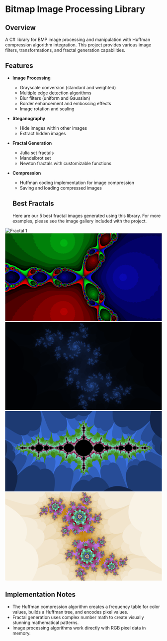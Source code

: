 # Bitmap Image Processing Library

## Overview
A C# library for BMP image processing and manipulation with Huffman compression algorithm integration. This project provides various image filters, transformations, and fractal generation capabilities.

## Features
- **Image Processing**
  - Grayscale conversion (standard and weighted)
  - Multiple edge detection algorithms
  - Blur filters (uniform and Gaussian)
  - Border enhancement and embossing effects
  - Image rotation and scaling

- **Steganography**
  - Hide images within other images
  - Extract hidden images

- **Fractal Generation**
  - Julia set fractals
  - Mandelbrot set
  - Newton fractals with customizable functions

- **Compression**
  - Huffman coding implementation for image compression
  - Saving and loading compressed images

  ## Best Fractals
    Here are our 5 best fractal images generated using this library. For more examples, please see the image gallery included with the project.

![Fractal 1](Galerie/fractale_1.png)
![Fractal 2](Galerie/fractale_2.png)
![Fractal 3](Galerie/fractale_3.png)
![Fractal 4](Galerie/fractale_4.png)
![Fractal 5](Galerie/fractale_5.png)

## Implementation Notes
* The Huffman compression algorithm creates a frequency table for color values, builds a Huffman tree, and encodes pixel values.
* Fractal generation uses complex number math to create visually stunning mathematical patterns.
* Image processing algorithms work directly with RGB pixel data in memory.